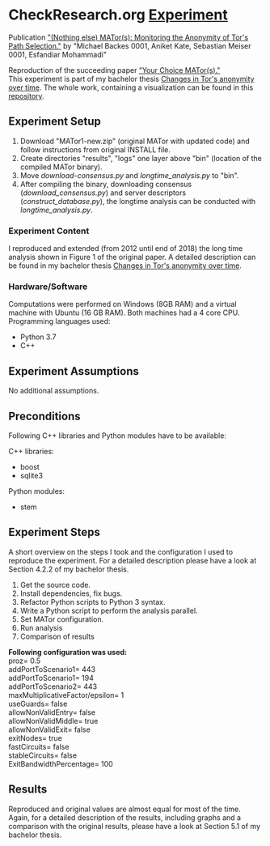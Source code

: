# CheckResearch.org [Experiment](https://checkresearch.org/Experiment/View/5a3ba52d-92d2-455b-803c-a29c799f40ae)

 Publication ["(Nothing else) MATor(s): Monitoring the Anonymity of Tor's Path Selection."](https://dblp.uni-trier.de/rec/html/conf/ccs/BackesKMM14) by "Michael Backes 0001, Aniket Kate, Sebastian Meiser 0001, Esfandiar Mohammadi"
 
  Reproduction of the succeeding paper ["Your Choice MATor(s)."](https://github.com/CheckResearch/journalspopetsBackesMS16_Experiment_01)  
 This experiment is part of my bachelor thesis [Changes in Tor's anonymity over time](https://github.com/CheckResearch/journalspopetsBackesMS16_Experiment_01/blob/master/Changes%20in%20Tor's%20anonymity%20over%20time.pdf). The whole work, containing a visualization can be found in this [repository](https://gitlab.sba-research.org/purbanke/Bac-Arbeit).

## Experiment Setup
1. Download "MATor1-new.zip" (original MATor with updated code) and follow instructions from original INSTALL file.
2. Create directories "results", "logs" one layer above "bin" (location of the compiled MATor binary).
3. Move *download-consensus.py* and *longtime_analysis.py* to "bin".
4. After compiling the binary, downloading consensus (*download_consensus.py*) and server descriptors (*construct_database.py*), the longtime analysis can be conducted with *longtime_analysis.py*.
### Experiment Content

I reproduced and extended (from 2012 until end of 2018) the long time analysis shown in Figure 1 of the original paper.  A detailed description can be found in my bachelor thesis [Changes in Tor's anonymity over time](https://github.com/CheckResearch/confccsBackesKMM14_Experiment_01/blob/master/Changes%20in%20Tor's%20anonymity%20over%20time.pdf).

### Hardware/Software

Computations were performed on Windows (8GB RAM) and a virtual machine with Ubuntu (16 GB RAM). Both machines had a 4 core CPU.  
Programming languages used:
* Python 3.7
* C++
## Experiment Assumptions

No additional assumptions.

## Preconditions

Following C++ libraries and Python modules have to be available:  

C++ libraries:  
* boost
* sqlite3

Python modules:  
* stem

## Experiment Steps

A short overview on the steps I took and the configuration I used to reproduce the experiment. For a detailed description please have a look at Section 4.2.2 of my bachelor thesis. 
1. Get the source code.
2. Install dependencies, fix bugs.
3. Refactor Python scripts to Python 3 syntax.
4. Write a Python script to perform the analysis parallel.
5. Set MATor configuration.
6. Run analysis
7. Comparison of results


**Following configuration was used:**  
proz= 0.5  
addPortToScenario1= 443   
addPortToScenario1= 194   
addPortToScenario2= 443  
maxMultiplicativeFactor/epsilon= 1   
useGuards= false  
allowNonValidEntry= false  
allowNonValidMiddle= true  
allowNonValidExit= false  
exitNodes= true  
fastCircuits= false  
stableCircuits= false  
ExitBandwidthPercentage= 100  



## Results

Reproduced and original values are almost equal for most of the time. Again, for a detailed description of the results, including graphs and a comparison with the original results, please have a look at Section 5.1 of my bachelor thesis.